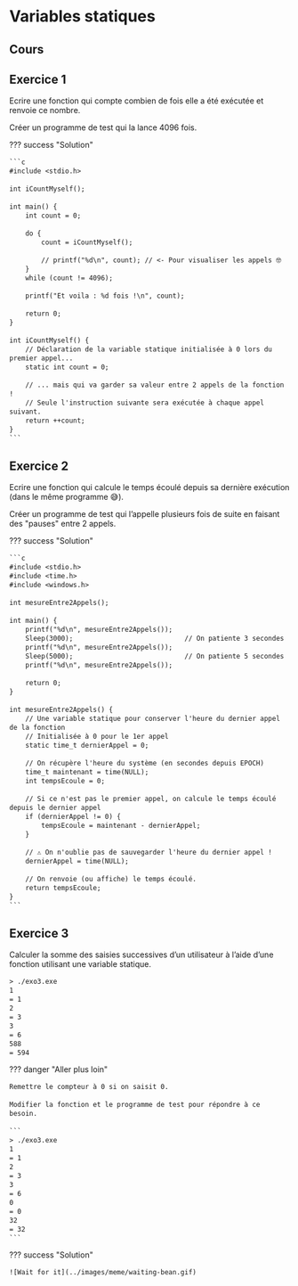 # Variables statiques

## Cours

<object class="fullScreenAble" data="../../pdf/cours/bts1/bts1_2425_05_fonctions_gestion_variables.pdf" type="application/pdf"></object>

## Exercice 1

Ecrire une fonction qui compte combien de fois elle a été exécutée et renvoie ce nombre. 

Créer un programme de test qui la lance 4096 fois.

??? success "Solution"
    
    ```c
    #include <stdio.h>

    int iCountMyself();

    int main() {
        int count = 0;

        do {
            count = iCountMyself();
            
            // printf("%d\n", count); // <- Pour visualiser les appels 🤓
        }
        while (count != 4096);

        printf("Et voila : %d fois !\n", count);

        return 0;
    }

    int iCountMyself() {
        // Déclaration de la variable statique initialisée à 0 lors du premier appel...
        static int count = 0; 
        
        // ... mais qui va garder sa valeur entre 2 appels de la fonction !
        // Seule l'instruction suivante sera exécutée à chaque appel suivant.
        return ++count;
    }
    ```
    
## Exercice 2

Ecrire une fonction qui calcule le temps écoulé depuis sa dernière exécution (dans le même programme 😅).

Créer un programme de test qui l’appelle plusieurs fois de suite en faisant des "pauses" entre 2 appels.

??? success "Solution"
    
    ```c
    #include <stdio.h>
    #include <time.h>
    #include <windows.h>

    int mesureEntre2Appels();

    int main() {
        printf("%d\n", mesureEntre2Appels());
        Sleep(3000);                            // On patiente 3 secondes
        printf("%d\n", mesureEntre2Appels());
        Sleep(5000);                            // On patiente 5 secondes
        printf("%d\n", mesureEntre2Appels());

        return 0;
    }

    int mesureEntre2Appels() {
        // Une variable statique pour conserver l'heure du dernier appel de la fonction
        // Initialisée à 0 pour le 1er appel
        static time_t dernierAppel = 0;
        
        // On récupère l'heure du système (en secondes depuis EPOCH)
        time_t maintenant = time(NULL);
        int tempsEcoule = 0;
        
        // Si ce n'est pas le premier appel, on calcule le temps écoulé depuis le dernier appel
        if (dernierAppel != 0) {
            tempsEcoule = maintenant - dernierAppel;
        }

        // ⚠️ On n'oublie pas de sauvegarder l'heure du dernier appel !
        dernierAppel = time(NULL);
        
        // On renvoie (ou affiche) le temps écoulé.
        return tempsEcoule;
    }
    ```

## Exercice 3

Calculer la somme des saisies successives d’un utilisateur à l’aide d’une fonction utilisant une variable statique.

```
> ./exo3.exe
1
= 1
2
= 3
3
= 6
588
= 594
```

??? danger "Aller plus loin"
    
    Remettre le compteur à 0 si on saisit 0.
    
    Modifier la fonction et le programme de test pour répondre à ce besoin.
    
    ```
    > ./exo3.exe
    1
    = 1
    2
    = 3
    3
    = 6
    0
    = 0
    32
    = 32
    ```

??? success "Solution"
    
    ![Wait for it](../images/meme/waiting-bean.gif)